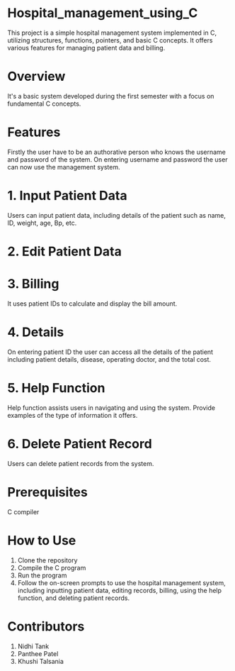 # Hospital_management_using_C

This project is a simple hospital management system implemented in C, utilizing structures, functions, pointers, and basic C concepts. It offers various features for managing patient data and billing. 

# Overview
It's a basic system developed during the first semester with a focus on fundamental C concepts.

# Features

Firstly the user have to be an authorative person who knows the username and password of the system. 
On entering username and password the user can now use the management system.

# 1. Input Patient Data
Users can input patient data, including details of the patient such as name, ID, weight, age, Bp, etc.
# 2. Edit Patient Data
# 3. Billing
It uses patient IDs to calculate and display the bill amount.
# 4. Details
On entering patient ID the user can access all the details of the patient including patient details, disease, operating doctor, and the total cost.
# 5. Help Function
Help function assists users in navigating and using the system. Provide examples of the type of information it offers.
# 6. Delete Patient Record
Users can delete patient records from the system. 

# Prerequisites
C compiler

# How to Use

1. Clone the repository
2. Compile the C program
3. Run the program
4. Follow the on-screen prompts to use the hospital management system, including inputting patient data, editing records, billing, using the help function, and deleting patient records.

# Contributors
1. Nidhi Tank
2. Panthee Patel
3. Khushi Talsania
